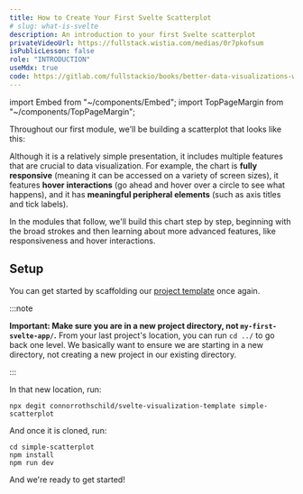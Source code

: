 ```yaml
---
title: How to Create Your First Svelte Scatterplot
# slug: what-is-svelte
description: An introduction to your first Svelte scatterplot
privateVideoUrl: https://fullstack.wistia.com/medias/0r7pkofsum
isPublicLesson: false
role: "INTRODUCTION"
useMdx: true
code: https://gitlab.com/fullstackio/books/better-data-visualizations-with-svelte/-/tree/master/course/code/01/final?ref_type=heads
---
```


import Embed from "~/components/Embed";
import TopPageMargin from "~/components/TopPageMargin";

<TopPageMargin />

Throughout our first module, we'll be building a scatterplot that looks like this:

<Embed title="ohk8k9" module="01" lesson="final" />

Although it is a relatively simple presentation, it includes multiple features that are crucial to data visualization. For example, the chart is **fully responsive** (meaning it can be accessed on a variety of screen sizes), it features **hover interactions** (go ahead and hover over a circle to see what happens), and it has **meaningful peripheral elements** (such as axis titles and tick labels).

In the modules that follow, we'll build this chart step by step, beginning with the broad strokes and then learning about more advanced features, like responsiveness and hover interactions.

## Setup 

You can get started by scaffolding our [project template](https://github.com/connorrothschild/svelte-visualization-template) once again. 

:::note

**Important: Make sure you are in a new project directory, not `my-first-svelte-app/`.** From your last project's location, you can run `cd ../` to go back one level. We basically want to ensure we are starting in a new directory, not creating a new project in our existing directory.

:::

In that new location, run:

```shell
npx degit connorrothschild/svelte-visualization-template simple-scatterplot
```

And once it is cloned, run:

```shell
cd simple-scatterplot
npm install
npm run dev
```

And we're ready to get started!
